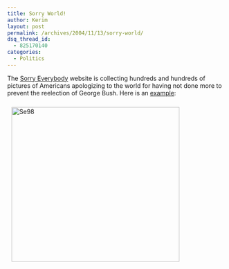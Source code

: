 ```yaml
---
title: Sorry World!
author: Kerim
layout: post
permalink: /archives/2004/11/13/sorry-world/
dsq_thread_id:
  - 825170140
categories:
  - Politics
---
```

The <a href="http://72.3.131.10/" onclick="_gaq.push(['_trackEvent', 'outbound-article', 'http://72.3.131.10/', 'Sorry Everybody']);" >Sorry Everybody</a> website is collecting hundreds and hundreds of pictures of Americans apologizing to the world for having not done more to prevent the reelection of George Bush. Here is an <a href="http://72.3.131.10/gallery/10/" onclick="_gaq.push(['_trackEvent', 'outbound-article', 'http://72.3.131.10/gallery/10/', 'example']);" >example</a>:

<a href="http://72.3.131.10/gallery/10/" onclick="_gaq.push(['_trackEvent', 'outbound-article', 'http://72.3.131.10/gallery/10/', '']);" ><img src="http://test.oxus.net/images/se98.jpg" height="358" width="388" border="0" hspace="10" vspace="10" alt="Se98" /></a>

